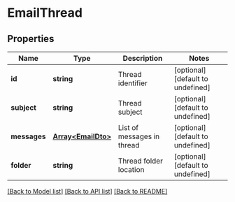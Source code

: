 # EmailThread

## Properties
Name | Type | Description | Notes
------------ | ------------- | ------------- | -------------
**id** | **string** | Thread identifier              | [optional] [default to undefined]
**subject** | **string** | Thread subject              | [optional] [default to undefined]
**messages** | [**Array&lt;EmailDto&gt;**](EmailDto.md) | List of messages in thread              | [optional] [default to undefined]
**folder** | **string** | Thread folder location              | [optional] [default to undefined]



[[Back to Model list]](README.md#documentation-for-models) [[Back to API list]](README.md#documentation-for-api-endpoints) [[Back to README]](README.md)
